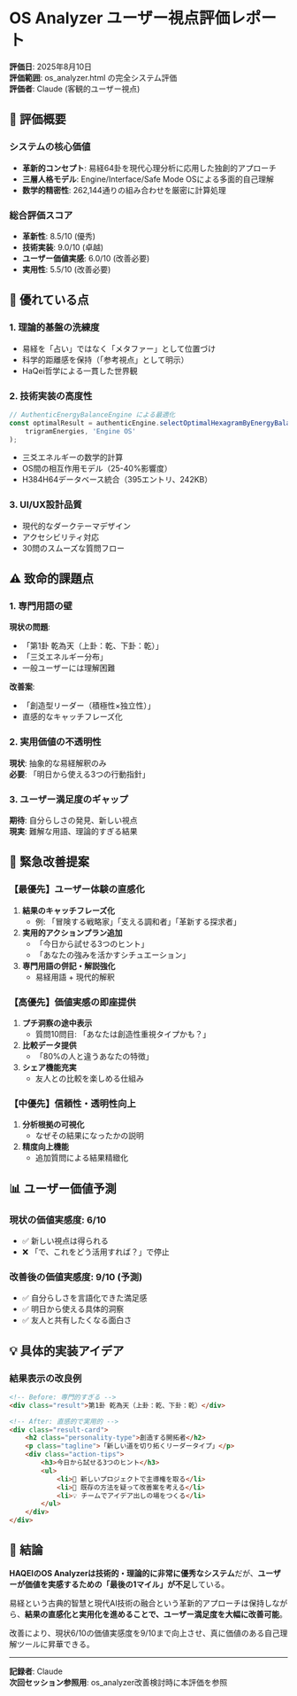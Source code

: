 # OS Analyzer ユーザー視点評価レポート
**評価日**: 2025年8月10日  
**評価範囲**: os_analyzer.html の完全システム評価  
**評価者**: Claude (客観的ユーザー視点)

## 🎯 評価概要

### システムの核心価値
- **革新的コンセプト**: 易経64卦を現代心理分析に応用した独創的アプローチ
- **三層人格モデル**: Engine/Interface/Safe Mode OSによる多面的自己理解
- **数学的精密性**: 262,144通りの組み合わせを厳密に計算処理

### 総合評価スコア
- **革新性**: 8.5/10 (優秀)
- **技術実装**: 9.0/10 (卓越) 
- **ユーザー価値実感**: 6.0/10 (改善必要)
- **実用性**: 5.5/10 (改善必要)

## 🌟 優れている点

### 1. 理論的基盤の洗練度
- 易経を「占い」ではなく「メタファー」として位置づけ
- 科学的距離感を保持（「参考視点」として明示）
- HaQei哲学による一貫した世界観

### 2. 技術実装の高度性
```javascript
// AuthenticEnergyBalanceEngine による最適化
const optimalResult = authenticEngine.selectOptimalHexagramByEnergyBalance(
    trigramEnergies, 'Engine OS'
);
```
- 三爻エネルギーの数学的計算
- OS間の相互作用モデル（25-40%影響度）
- H384H64データベース統合（395エントリ、242KB）

### 3. UI/UX設計品質
- 現代的なダークテーマデザイン
- アクセシビリティ対応
- 30問のスムーズな質問フロー

## ⚠️ 致命的課題点

### 1. 専門用語の壁
**現状の問題**:
- 「第1卦 乾為天（上卦：乾、下卦：乾）」
- 「三爻エネルギー分布」
- 一般ユーザーには理解困難

**改善案**:
- 「創造型リーダー（積極性×独立性）」
- 直感的なキャッチフレーズ化

### 2. 実用価値の不透明性
**現状**: 抽象的な易経解釈のみ  
**必要**: 「明日から使える3つの行動指針」

### 3. ユーザー満足度のギャップ
**期待**: 自分らしさの発見、新しい視点  
**現実**: 難解な用語、理論的すぎる結果

## 🚀 緊急改善提案

### 【最優先】ユーザー体験の直感化
1. **結果のキャッチフレーズ化**
   - 例: 「冒険する戦略家」「支える調和者」「革新する探求者」
2. **実用的アクションプラン追加**
   - 「今日から試せる3つのヒント」
   - 「あなたの強みを活かすシチュエーション」
3. **専門用語の併記・解説強化**
   - 易経用語 + 現代的解釈

### 【高優先】価値実感の即座提供
1. **プチ洞察の途中表示**
   - 質問10問目: 「あなたは創造性重視タイプかも？」
2. **比較データ提供**
   - 「80%の人と違うあなたの特徴」
3. **シェア機能充実**
   - 友人との比較を楽しめる仕組み

### 【中優先】信頼性・透明性向上
1. **分析根拠の可視化**
   - なぜその結果になったかの説明
2. **精度向上機能**
   - 追加質問による結果精緻化

## 📊 ユーザー価値予測

### 現状の価値実感度: 6/10
- ✅ 新しい視点は得られる
- ❌ 「で、これをどう活用すれば？」で停止

### 改善後の価値実感度: 9/10 (予測)
- ✅ 自分らしさを言語化できた満足感
- ✅ 明日から使える具体的洞察  
- ✅ 友人と共有したくなる面白さ

## 💡 具体的実装アイデア

### 結果表示の改良例
```html
<!-- Before: 専門的すぎる -->
<div class="result">第1卦 乾為天（上卦：乾、下卦：乾）</div>

<!-- After: 直感的で実用的 -->
<div class="result-card">
    <h2 class="personality-type">創造する開拓者</h2>
    <p class="tagline">「新しい道を切り拓くリーダータイプ」</p>
    <div class="action-tips">
        <h3>今日から試せる3つのヒント</h3>
        <ul>
            <li>🎯 新しいプロジェクトで主導権を取る</li>
            <li>🚀 既存の方法を疑って改善案を考える</li>
            <li>💡 チームでアイデア出しの場をつくる</li>
        </ul>
    </div>
</div>
```

## 🎯 結論

**HAQEIのOS Analyzerは技術的・理論的に非常に優秀なシステム**だが、**ユーザーが価値を実感するための「最後の1マイル」が不足**している。

易経という古典的智慧と現代AI技術の融合という革新的アプローチは保持しながら、**結果の直感化と実用化を進めることで、ユーザー満足度を大幅に改善可能**。

改善により、現状6/10の価値実感度を9/10まで向上させ、真に価値のある自己理解ツールに昇華できる。

---
**記録者**: Claude  
**次回セッション参照用**: os_analyzer改善検討時に本評価を参照
